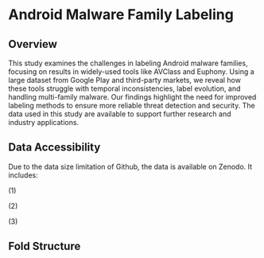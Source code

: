 # Android Malware Family Labeling

## Overview
This study examines the challenges in labeling Android malware families, focusing on results in widely-used tools like AVClass and Euphony. 
Using a large dataset from Google Play and third-party markets, we reveal how these tools struggle with temporal inconsistencies, label evolution, and handling multi-family malware. 
Our findings highlight the need for improved labeling methods to ensure more reliable threat detection and security. 
The data used in this study are available to support further research and industry applications.

## Data Accessibility
Due to the data size limitation of Github, the data is available on Zenodo.
It includes:

(1)

(2)

(3)

## Fold Structure
